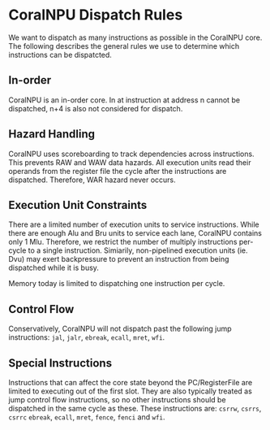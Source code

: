 # CoralNPU Dispatch Rules

We want to dispatch as many instructions as possible in the CoralNPU core. The
following describes the general rules we use to determine which instructions can
be dispatcted.

## In-order

CoralNPU is an in-order core. In at instruction at address n cannot be dispatched,
n+4 is also not considered for dispatch.

## Hazard Handling

CoralNPU uses scoreboarding to track dependencies across instructions. This
prevents RAW and WAW data hazards. All execution units read their operands from
the register file the cycle after the instructions are dispatched. Therefore,
WAR hazard never occurs.

## Execution Unit Constraints

There are a limited number of execution units to service instructions. While
there are enough Alu and Bru units to service each lane, CoralNPU contains only
1 Mlu. Therefore, we restrict the number of multiply instructions per-cycle to
a single instruction. Simiarily, non-pipelined execution units (ie. Dvu) may
exert backpressure to prevent an instruction from being dispatched while it is
busy.

Memory today is limited to dispatching one instruction per cycle.

## Control Flow

Conservatively, CoralNPU will not dispatch past the following jump instructions:
`jal`, `jalr`, `ebreak`, `ecall`, `mret`, `wfi`.

## Special Instructions

Instructions that can affect the core state beyond the PC/RegisterFile are
limited to executing out of the first slot. They are also typically treated as
jump control flow instructions, so no other instructions should be dispatched in
the same cycle as these. These instructions are: `csrrw`, `csrrs`, `csrrc`
`ebreak`, `ecall`, `mret`, `fence`, `fenci` and `wfi`.